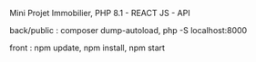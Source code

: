 Mini Projet Immobilier, PHP 8.1 - REACT JS - API


back/public   : composer dump-autoload, php -S localhost:8000


front  : npm update, npm install, npm start
